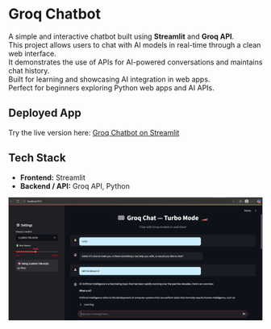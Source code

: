 # Groq Chatbot

A simple and interactive chatbot built using **Streamlit** and **Groq API**.  
This project allows users to chat with AI models in real-time through a clean web interface.  
It demonstrates the use of APIs for AI-powered conversations and maintains chat history.  
Built for learning and showcasing AI integration in web apps.  
Perfect for beginners exploring Python web apps and AI APIs.  

## Deployed App
Try the live version here: [Groq Chatbot on Streamlit](https://groq-chatbot-cifsj9xacmwhpmsshcemvt.streamlit.app/)

## Tech Stack
- **Frontend:** Streamlit  
- **Backend / API:** Groq API, Python

![Groq Chatbot Demo](groq_demo.png)
